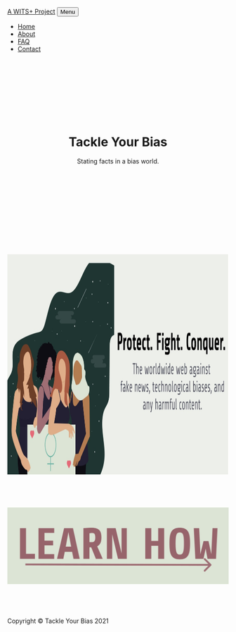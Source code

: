 <!DOCTYPE html>
<html lang="en">

<head>

  <meta charset="utf-8">
  <meta name="viewport" content="width=device-width, initial-scale=1, shrink-to-fit=no">
  <meta name="description" content="">
  <meta name="author" content="">

  <title>Home Page</title>

  <!-- Bootstrap core CSS -->
  <link href="vendor/bootstrap/css/bootstrap.min.css" rel="stylesheet">

  <!-- Custom fonts for this template -->
  <link href="vendor/fontawesome-free/css/all.min.css" rel="stylesheet" type="text/css">
  <link href='https://fonts.googleapis.com/css?family=Lora:400,700,400italic,700italic' rel='stylesheet' type='text/css'>
  <link href='https://fonts.googleapis.com/css?family=Open+Sans:300italic,400italic,600italic,700italic,800italic,400,300,600,700,800' rel='stylesheet' type='text/css'>

  <!-- Custom styles for this template -->
  <link href="css/clean-blog.min.css" rel="stylesheet">

</head>

<body>

  <!-- Navigation -->
  <nav class="navbar navbar-expand-lg navbar-light fixed-top" id="mainNav">
    <div class="container">
      <a class="navbar-brand" href="index.html">A WITS+ Project</a>
      <button class="navbar-toggler navbar-toggler-right" type="button" data-toggle="collapse" data-target="#navbarResponsive" aria-controls="navbarResponsive" aria-expanded="false" aria-label="Toggle navigation">
        Menu
        <i class="fas fa-bars"></i>
      </button>
      <div class="collapse navbar-collapse" id="navbarResponsive">
        <ul class="navbar-nav ml-auto">
          <li class="nav-item">
            <a class="nav-link" href="index.html">Home</a>
          </li>
          <li class="nav-item">
            <a class="nav-link" href="about.html">About</a>
          </li>
          <li class="nav-item">
            <a class="nav-link" href="faq.html">FAQ</a>
          </li>
          <li class="nav-item">
            <a class="nav-link" href="contact.html">Contact</a>
          </li>
        </ul>
      </div>
    </div>
  </nav>

  <!-- Page Header -->
  <header class="masthead" style="background-image: url('img/chairpc.jpg')">
    <div class="overlay"></div>
    <div class="container">
      <div class="row">
        <div class="col-lg-8 col-md-10 mx-auto">
          <div class="site-heading">
            <h1> ‎</h1>
            <h1> ‎</h1>
            <h1>Tackle Your Bias</h1>
            <span class="subheading">Stating facts in a bias world.</span>
            <h1>‎</h1>
            <h1> ‎</h1>
          </div>
        </div>
      </div>
    </div>
  </header>


    
  <!-- Main Content -->
  <div class="container">
   <!-- <div class="row"> 
      <div class="col-lg-8 col-md-10 mx-auto"> -->
        <img src="img/homeimg.jpg" alt="" width="1200" height="500">
      </div>
    </div>
  </div>

  <article>
    <div class="container">
      <div class="row">
        <div class="col-lg-8 col-md-10 mx-auto">
          <h1> ‎</h1>
          <a href="about.html">
            <img class="img-fluid" src="img/learn.jpg" alt="">
          </a>
          <h1> ‎</h1>
        </div>
      </div>
    </div>
  </article>

  <!-- Footer -->
  <footer>
    <div class="container">
      <div class="row">
        <div class="col-lg-8 col-md-10 mx-auto">
          <ul class="list-inline text-center"></ul>
          </ul>
          <p class="copyright text-muted">Copyright &copy; Tackle Your Bias 2021</p>
        </div>
      </div>
    </div>
  </footer>

  <!-- Bootstrap core JavaScript -->
  <script src="vendor/jquery/jquery.min.js"></script>
  <script src="vendor/bootstrap/js/bootstrap.bundle.min.js"></script>

  <!-- Custom scripts for this template -->
  <script src="js/clean-blog.min.js"></script>

</body>

</html>
